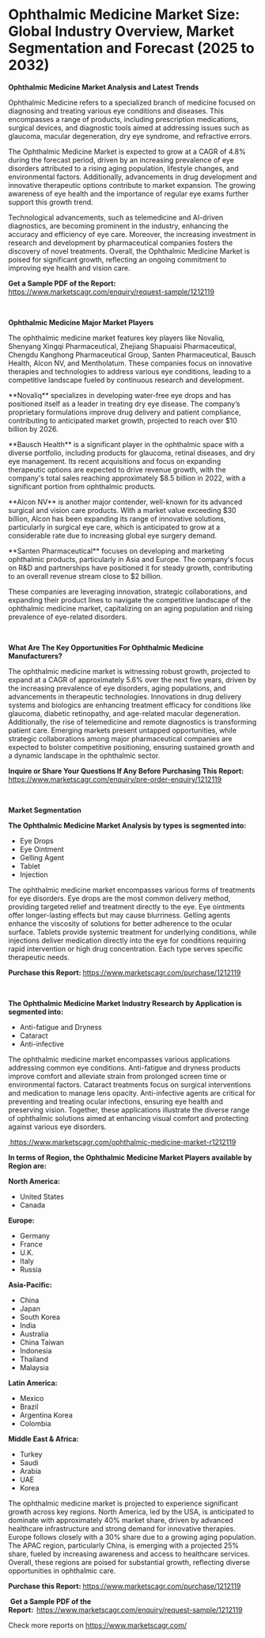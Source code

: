 <p><h1>Ophthalmic Medicine Market Size: Global Industry Overview, Market Segmentation and Forecast (2025 to 2032)</h1></p><p><strong>Ophthalmic Medicine Market Analysis and Latest Trends</strong></p>
<p><p>Ophthalmic Medicine refers to a specialized branch of medicine focused on diagnosing and treating various eye conditions and diseases. This encompasses a range of products, including prescription medications, surgical devices, and diagnostic tools aimed at addressing issues such as glaucoma, macular degeneration, dry eye syndrome, and refractive errors.</p><p>The Ophthalmic Medicine Market is expected to grow at a CAGR of 4.8% during the forecast period, driven by an increasing prevalence of eye disorders attributed to a rising aging population, lifestyle changes, and environmental factors. Additionally, advancements in drug development and innovative therapeutic options contribute to market expansion. The growing awareness of eye health and the importance of regular eye exams further support this growth trend.</p><p>Technological advancements, such as telemedicine and AI-driven diagnostics, are becoming prominent in the industry, enhancing the accuracy and efficiency of eye care. Moreover, the increasing investment in research and development by pharmaceutical companies fosters the discovery of novel treatments. Overall, the Ophthalmic Medicine Market is poised for significant growth, reflecting an ongoing commitment to improving eye health and vision care.</p></p>
<p><strong>Get a Sample PDF of the Report:&nbsp;</strong> <a href="https://www.marketscagr.com/enquiry/request-sample/1212119?utm_campaign=3195&utm_medium=2&utm_source=Github&utm_content=ia&utm_term=24032025&utm_id=ophthalmic-medicine">https://www.marketscagr.com/enquiry/request-sample/1212119</a></p>
<p>&nbsp;</p>
<p><strong>Ophthalmic Medicine Major Market Players</strong></p>
<p><p>The ophthalmic medicine market features key players like Novaliq, Shenyang Xingqi Pharmaceutical, Zhejiang Shapuaisi Pharmaceutical, Chengdu Kanghong Pharmaceutical Group, Santen Pharmaceutical, Bausch Health, Alcon NV, and Mentholatum. These companies focus on innovative therapies and technologies to address various eye conditions, leading to a competitive landscape fueled by continuous research and development.</p><p>**Novaliq** specializes in developing water-free eye drops and has positioned itself as a leader in treating dry eye disease. The company’s proprietary formulations improve drug delivery and patient compliance, contributing to anticipated market growth, projected to reach over $10 billion by 2026.</p><p>**Bausch Health** is a significant player in the ophthalmic space with a diverse portfolio, including products for glaucoma, retinal diseases, and dry eye management. Its recent acquisitions and focus on expanding therapeutic options are expected to drive revenue growth, with the company's total sales reaching approximately $8.5 billion in 2022, with a significant portion from ophthalmic products.</p><p>**Alcon NV** is another major contender, well-known for its advanced surgical and vision care products. With a market value exceeding $30 billion, Alcon has been expanding its range of innovative solutions, particularly in surgical eye care, which is anticipated to grow at a considerable rate due to increasing global eye surgery demand.</p><p>**Santen Pharmaceutical** focuses on developing and marketing ophthalmic products, particularly in Asia and Europe. The company's focus on R&D and partnerships have positioned it for steady growth, contributing to an overall revenue stream close to $2 billion.</p><p>These companies are leveraging innovation, strategic collaborations, and expanding their product lines to navigate the competitive landscape of the ophthalmic medicine market, capitalizing on an aging population and rising prevalence of eye-related disorders.</p></p>
<p>&nbsp;</p>
<p><strong>What Are The Key Opportunities For Ophthalmic Medicine Manufacturers?</strong></p>
<p><p>The ophthalmic medicine market is witnessing robust growth, projected to expand at a CAGR of approximately 5.6% over the next five years, driven by the increasing prevalence of eye disorders, aging populations, and advancements in therapeutic technologies. Innovations in drug delivery systems and biologics are enhancing treatment efficacy for conditions like glaucoma, diabetic retinopathy, and age-related macular degeneration. Additionally, the rise of telemedicine and remote diagnostics is transforming patient care. Emerging markets present untapped opportunities, while strategic collaborations among major pharmaceutical companies are expected to bolster competitive positioning, ensuring sustained growth and a dynamic landscape in the ophthalmic sector.</p></p>
<p><strong>Inquire or Share Your Questions If Any Before Purchasing This Report:</strong> <a href="https://www.marketscagr.com/enquiry/pre-order-enquiry/1212119?utm_campaign=3195&utm_medium=2&utm_source=Github&utm_content=ia&utm_term=24032025&utm_id=ophthalmic-medicine">https://www.marketscagr.com/enquiry/pre-order-enquiry/1212119</a></p>
<p>&nbsp;</p>
<p><strong>Market Segmentation</strong></p>
<p><strong>The Ophthalmic Medicine Market Analysis by types is segmented into:</strong></p>
<p><ul><li>Eye Drops</li><li>Eye Ointment</li><li>Gelling Agent</li><li>Tablet</li><li>Injection</li></ul></p>
<p><p>The ophthalmic medicine market encompasses various forms of treatments for eye disorders. Eye drops are the most common delivery method, providing targeted relief and treatment directly to the eye. Eye ointments offer longer-lasting effects but may cause blurriness. Gelling agents enhance the viscosity of solutions for better adherence to the ocular surface. Tablets provide systemic treatment for underlying conditions, while injections deliver medication directly into the eye for conditions requiring rapid intervention or high drug concentration. Each type serves specific therapeutic needs.</p></p>
<p><strong>Purchase this Report:&nbsp;</strong><a href="https://www.marketscagr.com/purchase/1212119?utm_campaign=3195&utm_medium=2&utm_source=Github&utm_content=ia&utm_term=24032025&utm_id=ophthalmic-medicine">https://www.marketscagr.com/purchase/1212119</a></p>
<p>&nbsp;</p>
<p><strong>The Ophthalmic Medicine Market Industry Research by Application is segmented into:</strong></p>
<p><ul><li>Anti-fatigue and Dryness</li><li>Cataract</li><li>Anti-infective</li></ul></p>
<p><p>The ophthalmic medicine market encompasses various applications addressing common eye conditions. Anti-fatigue and dryness products improve comfort and alleviate strain from prolonged screen time or environmental factors. Cataract treatments focus on surgical interventions and medication to manage lens opacity. Anti-infective agents are critical for preventing and treating ocular infections, ensuring eye health and preserving vision. Together, these applications illustrate the diverse range of ophthalmic solutions aimed at enhancing visual comfort and protecting against various eye disorders.</p></p>
<p><a href="https://www.marketscagr.com/ophthalmic-medicine-market-r1212119?utm_campaign=3195&utm_medium=2&utm_source=Github&utm_content=ia&utm_term=24032025&utm_id=ophthalmic-medicine">&nbsp;https://www.marketscagr.com/ophthalmic-medicine-market-r1212119</a></p>
<p><strong>In terms of Region, the Ophthalmic Medicine Market Players available by Region are:</strong></p>
<p>
    <p> <strong> North America: </strong>
        <ul>
            <li>United States</li>
            <li>Canada</li>
        </ul>
        </p> 
    <p> <strong> Europe: </strong>
        <ul>
            <li>Germany</li>
            <li>France</li>
            <li>U.K.</li>
            <li>Italy</li>
            <li>Russia</li>
        </ul>
        </p> 
    <p> <strong> Asia-Pacific: </strong>
        <ul>
            <li>China</li>
            <li>Japan</li>
            <li>South Korea</li>
            <li>India</li>
            <li>Australia</li>
            <li>China Taiwan</li>
            <li>Indonesia</li>
            <li>Thailand</li>
            <li>Malaysia</li>
        </ul>
        </p> 
    <p> <strong> Latin America: </strong>
        <ul>
            <li>Mexico</li>
            <li>Brazil</li>
            <li>Argentina Korea</li>
            <li>Colombia</li>
        </ul>
        </p> 
    <p> <strong> Middle East & Africa: </strong>
        <ul>
            <li>Turkey</li>
            <li>Saudi</li>
            <li>Arabia</li>
            <li>UAE</li>
            <li>Korea</li>
        </ul>
    </p>
    </p>
<p><p>The ophthalmic medicine market is projected to experience significant growth across key regions. North America, led by the USA, is anticipated to dominate with approximately 40% market share, driven by advanced healthcare infrastructure and strong demand for innovative therapies. Europe follows closely with a 30% share due to a growing aging population. The APAC region, particularly China, is emerging with a projected 25% share, fueled by increasing awareness and access to healthcare services. Overall, these regions are poised for substantial growth, reflecting diverse opportunities in ophthalmic care.</p></p>
<p><strong>Purchase this Report: </strong><a href="https://www.marketscagr.com/purchase/1212119?utm_campaign=3195&utm_medium=2&utm_source=Github&utm_content=ia&utm_term=24032025&utm_id=ophthalmic-medicine">https://www.marketscagr.com/purchase/1212119</a></p>
<p>&nbsp;<strong>Get a Sample PDF of the Report:&nbsp;&nbsp;</strong><a href="https://www.marketscagr.com/enquiry/request-sample/1212119?utm_campaign=3195&utm_medium=2&utm_source=Github&utm_content=ia&utm_term=24032025&utm_id=ophthalmic-medicine">https://www.marketscagr.com/enquiry/request-sample/1212119</a></p>
<p><strong></strong></p>
<p>Check more reports on <a href="https://www.marketscagr.com/?utm_campaign=3195&utm_medium=2&utm_source=Github&utm_content=ia&utm_term=24032025&utm_id=ophthalmic-medicine">https://www.marketscagr.com/</a></p>